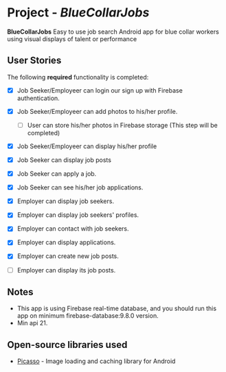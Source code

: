 # Project - *BlueCollarJobs*

**BlueCollarJobs** Easy to use job search Android app for blue collar workers using visual displays of talent or performance

## User Stories

The following **required** functionality is completed:

* [X] Job Seeker/Employeer can login our sign up with Firebase authentication.
* [X] Job Seeker/Employeer can add photos to his/her profile.
     * [ ] User can store his/her photos in Firebase storage (This step will be completed)
* [X] Job Seeker/Employeer can display his/her profile
* [X] Job Seeker can display job posts
* [X] Job Seeker can apply a job.
* [X] Job Seeker can see his/her job applications.
* [X] Employer can display job seekers.
* [X] Employer can display job seekers' profiles.
* [X] Employer can contact with job seekers.
* [X] Employer can display applications.
* [X] Employer can create new job posts.
* [ ] Employer can display its job posts.



## Notes
- This app is using Firebase real-time database, and you should run this app on minimum firebase-database:9.8.0 version. 
- Min api 21.

## Open-source libraries used

- [Picasso](http://square.github.io/picasso/) - Image loading and caching library for Android
